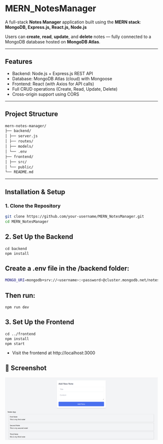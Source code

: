 # MERN_NotesManager

A full-stack **Notes Manager** application built using the **MERN stack**:  
**MongoDB, Express.js, React.js, Node.js**

Users can **create**, **read**, **update**, and **delete** notes — fully connected to a MongoDB database hosted on **MongoDB Atlas**.

---

## Features

- Backend: Node.js + Express.js REST API
- Database: MongoDB Atlas (cloud) with Mongoose
- Frontend: React (with Axios for API calls)
- Full CRUD operations (Create, Read, Update, Delete)
- Cross-origin support using CORS

---

##  Project Structure
```bash
mern-notes-manager/
├── backend/
│ ├── server.js
│ ├── routes/
│ ├── models/
│ └── .env
├── frontend/
│ ├── src/
│ └── public/
└── README.md
```


---

## Installation & Setup

### 1. Clone the Repository

```bash
git clone https://github.com/your-username/MERN_NotesManager.git
cd MERN_NotesManager
```

## 2. Set Up the Backend
```
cd backend
npm install
```

## Create a .env file in the /backend folder:
```bash
MONGO_URI=mongodb+srv://<username>:<password>@cluster.mongodb.net/notesdb
```

## Then run:
```
npm run dev
```
## 3. Set Up the Frontend
```
cd ../frontend
npm install
npm start
```

- Visit the frontend at http://localhost:3000

## 📸 Screenshot

![App Screenshot](mern-notes-manager/images/screenshot.PNG)
